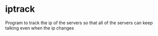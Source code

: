 # iptrack
Program to track the ip of the servers so that all of the servers can keep talking even when the ip changes
